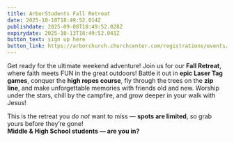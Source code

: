 ```yaml
---
title: ArborStudents Fall Retreat
date: 2025-10-10T18:49:52.014Z
publishdate: 2025-09-08T18:49:52.028Z
expirydate: 2025-10-13T18:49:52.041Z
button_text: sign up here
button_link: https://arborchurch.churchcenter.com/registrations/events/3120696
---
```

Get ready for the ultimate weekend adventure! Join us for our **Fall Retreat**, where faith meets FUN in the great outdoors! Battle it out in **epic Laser Tag games**, conquer the **high ropes course**, fly through the trees on the **zip line**, and make unforgettable memories with friends old and new. Worship under the stars, chill by the campfire, and grow deeper in your walk with Jesus!

This is the retreat you *do not* want to miss — **spots are limited**, so grab yours before they’re gone!\
**Middle & High School students — are you in?**